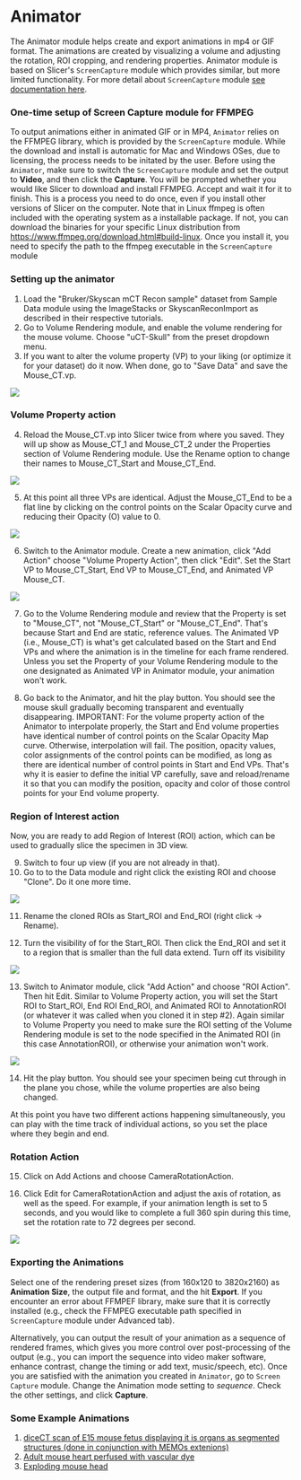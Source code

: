 # Animator

The Animator module helps create and export animations in mp4 or GIF format. The animations are created by visualizing a volume and adjusting the rotation, ROI cropping, and rendering properties. Animator module is based on Slicer's `ScreenCapture` module which provides similar, but more limited functionality. For more detail about `ScreenCapture` module [see documentation here](https://www.slicer.org/wiki/Documentation/Nightly/Modules/ScreenCapture).

### One-time setup of Screen Capture module for FFMPEG
To output animations either in animated GIF or in MP4, `Animator` relies on the FFMPEG library, which is provided by the `ScreenCapture` module. While the download and install is automatic for Mac and Windows OSes,  due to licensing, the process needs to be initated by the user. Before using the `Animator`, make sure to switch the `ScreenCapture` module and set the output to **Video**, and then click the **Capture**. You will be prompted whether you would like Slicer to download and install FFMPEG. Accept and wait it for it to finish. This is a process you need to do once, even if you install other versions of Slicer on the computer. Note that in Linux ffmpeg is often included with the operating system as a installable package. If not, you can download the binaries for your specific Linux distribution from https://www.ffmpeg.org/download.html#build-linux. Once you install it, you need to specify the path to the ffmpeg executable in the `ScreenCapture` module 

### Setting up the animator
1. Load the "Bruker/Skyscan mCT Recon sample" dataset from Sample Data module using the ImageStacks or SkyscanReconImport as described in their respective tutorials.
2. Go to Volume Rendering module, and enable the volume rendering for the mouse volume. Choose  "uCT-Skull" from the preset dropdown menu. 
3. If you want to alter the volume property (VP) to your liking (or optimize it for your dataset) do it now. When done, go to "Save Data" and save the Mouse_CT.vp. 

<img src="./VR1.png">

### Volume Property action

4. Reload the Mouse_CT.vp into Slicer twice from where you saved. They will up show as Mouse_CT_1 and Mouse_CT_2 under the Properties section of Volume Rendering module. Use the Rename option to change their names to Mouse_CT_Start and Mouse_CT_End. 

<img src="./VR2.png">

5. At this point all three VPs are identical. Adjust the Mouse_CT_End to be a flat line by clicking on the control points on the Scalar Opacity curve and reducing their Opacity (O) value to 0.

<img src="./VR3.png">

6. Switch to the Animator module. Create a new animation, click "Add Action" choose "Volume Property Action", then click "Edit". Set the Start VP to Mouse_CT_Start, End VP to Mouse_CT_End, and Animated VP Mouse_CT. 

<img src="./Animator1.png">


7. Go to the Volume Rendering module and review that the Property is set to "Mouse_CT", not "Mouse_CT_Start" or "Mouse_CT_End".  That's because Start and End are static, reference values. The Animated VP (i.e., Mouse_CT) is what's get calculated based on the Start and End VPs and where the animation is in the timeline for each frame rendered. Unless you set the Property of your Volume Rendering module to the one designated as Animated VP in Animator module, your animation won't work. 

8. Go back to the Animator, and hit the play button. You should see the mouse skull gradually becoming transparent and eventually disappearing. 
IMPORTANT: For the volume property action of the Animator to interpolate properly, the Start and End volume properties have identical number of control points on the Scalar Opacity Map curve. Otherwise, interpolation will fail. The position, opacity values, color assignments of the control points can be modified, as long as there are identical number of control points in Start and End VPs. That's why it is easier to define the initial VP carefully, save and reload/rename it so that you can modify the position, opacity and color of those control points for your End volume property.

### Region of Interest action
Now, you are ready to add Region of Interest (ROI) action, which can be used to gradually slice the specimen in 3D view.

9. Switch to four up view (if you are not already in that). 
10. Go to to the Data module and right click the existing ROI and choose "Clone". Do it one more time. 

<img src="./ROI_Clone.png">

11. Rename the cloned ROIs as Start_ROI and End_ROI (right click -> Rename). 

12. Turn the visibility of for the Start_ROI. Then click the End_ROI and set it to a region that is smaller than the full data extend. Turn off its visibility

<img src="./ROI_End.png">

13. Switch to Animator module, click "Add Action" and choose "ROI Action". Then hit Edit. Similar to Volume Property action, you will set the Start ROI to Start_ROI, End ROI End_ROI, and Animated ROI to AnnotationROI (or whatever it was called when you cloned it in step #2). Again similar to Volume Property you need to make sure the ROI setting of the Volume Rendering module is set to the node specified in the Animated ROI (in this case AnnotationROI), or otherwise your animation won't work.

<img src="./ROI_Action.png">

14. Hit the play button. You should see your specimen being cut through in the plane you chose, while the volume properties are also being changed. 

At this point you have two different actions happening simultaneously, you can play with the time track of individual actions, so you set the place where they begin and end.  

### Rotation Action

15. Click on Add Actions and choose CameraRotationAction. 

16. Click Edit for CameraRotationAction and adjust the axis of rotation, as well as the speed. For example, if your animation length is set to 5 seconds, and you would like to complete a full 360 spin during this time, set the rotation rate to 72 degrees per second. 
<img src="Rotations.png">

### Exporting the Animations
Select one of the rendering preset sizes (from 160x120 to 3820x2160) as **Animation Size**, the output file and format, and the hit **Export**. If you encounter an error about FFMPEF library, make sure that it is correctly installed (e.g., check the FFMPEG executable path specified in `ScreenCapture` module under Advanced tab).

Alternatively, you can output the result of your animation as a sequence of rendered frames, which gives you more control over post-processing of the output (e.g., you can import the sequence into video maker software, enhance contrast, change the timing or add text, music/speech, etc). Once you are satisfied with the animation you created in `Animator`, go to `Screen Capture` module. Change the Animation mode setting to _sequence_. Check the other settings, and click **Capture**.

### Some Example Animations

1. [diceCT scan of E15 mouse fetus displaying it is organs as segmented structures (done in conjunction with MEMOs extenions)](https://app.box.com/s/c7thqagk4zrd3uy4qu2pvm718tvvxvh1)
2. [Adult mouse heart perfused with vascular dye](https://app.box.com/s/1ethu7omtm76jyyndohun7c8upvzb5ho)
3. [Exploding mouse head](https://x.com/SlicerMorph/status/1395569101678940161/video/1)
